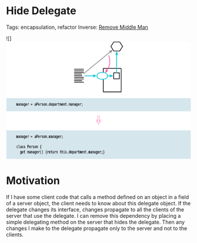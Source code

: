 # Hide Delegate

Tags: encapsulation, refactor
Inverse: [Remove Middle Man](../Remove%20Middle%20Man/Remove%20Middle%20Man.md)

![]![](img.png)

# Motivation

If I have some client code that calls a method defined on an object in a field of a server object, the client needs to know about this delegate object. If the delegate changes its interface, changes propagate to all the clients of the server that use the delegate. I can remove this dependency by placing a simple delegating method on the server that hides the delegate. Then any changes I make to the delegate propagate only to the server and not to the clients.